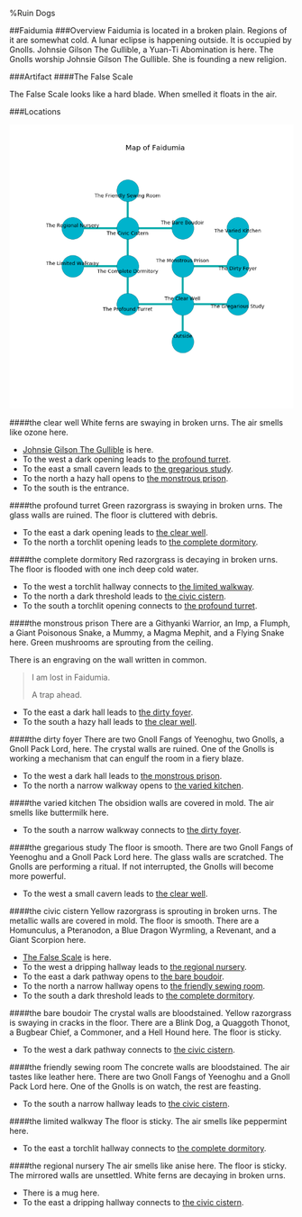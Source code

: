 %Ruin Dogs

##Faidumia
###Overview
Faidumia is located in a broken plain. Regions of it are somewhat cold. A lunar eclipse is happening outside. It is occupied by Gnolls. <a name="Johnsie-Gilson-The-Gullible"></a>Johnsie Gilson The Gullible, a Yuan-Ti Abomination is here. The Gnolls worship Johnsie Gilson The Gullible. She  is founding a new religion. 



###Artifact
####<a name="The-False-Scale"></a>The False Scale


The False Scale looks like a hard blade. When smelled it floats in the air. 





###Locations


![](../v2/images/Faidumia.png)

####<a name="the-clear-well"></a>the clear well
White ferns are swaying in broken urns. The air smells like ozone here. 



* [Johnsie Gilson The Gullible](#Johnsie-Gilson-The-Gullible) is here.
* To the west a dark opening leads to [the profound turret](#the-profound-turret).
* To the east a small cavern leads to [the gregarious study](#the-gregarious-study).
* To the north a hazy hall opens to [the monstrous prison](#the-monstrous-prison).
* To the south is the entrance.


####<a name="the-profound-turret"></a>the profound turret
Green razorgrass is swaying in broken urns. The glass walls are ruined. The floor is cluttered with debris. 



* To the east a dark opening leads to [the clear well](#the-clear-well).
* To the north a torchlit opening leads to [the complete dormitory](#the-complete-dormitory).


####<a name="the-complete-dormitory"></a>the complete dormitory
Red razorgrass is decaying in broken urns. The floor is flooded with one inch deep cold water. 



* To the west a torchlit hallway connects to [the limited walkway](#the-limited-walkway).
* To the north a dark threshold leads to [the civic cistern](#the-civic-cistern).
* To the south a torchlit opening connects to [the profound turret](#the-profound-turret).


####<a name="the-monstrous-prison"></a>the monstrous prison
There are a Githyanki Warrior, an Imp, a Flumph, a Giant Poisonous Snake, a Mummy, a Magma Mephit, and a Flying Snake here. Green mushrooms are sprouting from the ceiling. 

There is an engraving on the wall written in common. 

> I am lost in Faidumia.
>
> A trap ahead.
>


* To the east a dark hall leads to [the dirty foyer](#the-dirty-foyer).
* To the south a hazy hall leads to [the clear well](#the-clear-well).


####<a name="the-dirty-foyer"></a>the dirty foyer
There are two Gnoll Fangs of Yeenoghu, two Gnolls, a Gnoll Pack Lord,  here. The crystal walls are ruined. One of the Gnolls is working a mechanism that can engulf the room in a fiery blaze. 



* To the west a dark hall leads to [the monstrous prison](#the-monstrous-prison).
* To the north a narrow walkway opens to [the varied kitchen](#the-varied-kitchen).


####<a name="the-varied-kitchen"></a>the varied kitchen
The obsidion walls are covered in mold. The air smells like buttermilk here. 



* To the south a narrow walkway connects to [the dirty foyer](#the-dirty-foyer).


####<a name="the-gregarious-study"></a>the gregarious study
The floor is smooth. There are two Gnoll Fangs of Yeenoghu and a Gnoll Pack Lord here. The glass walls are scratched. The Gnolls are performing a ritual. If not interrupted, the Gnolls will become more powerful. 



* To the west a small cavern leads to [the clear well](#the-clear-well).


####<a name="the-civic-cistern"></a>the civic cistern
Yellow razorgrass is sprouting in broken urns. The metallic walls are covered in mold. The floor is smooth. There are a Homunculus, a Pteranodon, a Blue Dragon Wyrmling, a Revenant, and a Giant Scorpion here. 



* [The False Scale](#The-False-Scale) is here.
* To the west a dripping hallway leads to [the regional nursery](#the-regional-nursery).
* To the east a dark pathway opens to [the bare boudoir](#the-bare-boudoir).
* To the north a narrow hallway opens to [the friendly sewing room](#the-friendly-sewing-room).
* To the south a dark threshold leads to [the complete dormitory](#the-complete-dormitory).


####<a name="the-bare-boudoir"></a>the bare boudoir
The crystal walls are bloodstained. Yellow razorgrass is swaying in cracks in the floor. There are a Blink Dog, a Quaggoth Thonot, a Bugbear Chief, a Commoner, and a Hell Hound here. The floor is sticky. 



* To the west a dark pathway connects to [the civic cistern](#the-civic-cistern).


####<a name="the-friendly-sewing-room"></a>the friendly sewing room
The concrete walls are bloodstained. The air tastes like leather here. There are two Gnoll Fangs of Yeenoghu and a Gnoll Pack Lord here. One of the Gnolls is on watch, the rest are feasting. 



* To the south a narrow hallway leads to [the civic cistern](#the-civic-cistern).


####<a name="the-limited-walkway"></a>the limited walkway
The floor is sticky. The air smells like peppermint here. 



* To the east a torchlit hallway connects to [the complete dormitory](#the-complete-dormitory).


####<a name="the-regional-nursery"></a>the regional nursery
The air smells like anise here. The floor is sticky. The mirrored walls are unsettled. White ferns are decaying in broken urns. 



* There is a mug here.
* To the east a dripping hallway connects to [the civic cistern](#the-civic-cistern).


